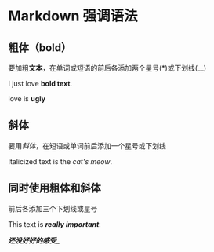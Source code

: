 # Markdown 强调语法

## 粗体（bold）

要加粗**文本**，在单词或短语的前后各添加两个星号(*)或下划线(__)

I just love **bold text**.

love is __ugly__

## 斜体

要用*斜体*，在短语或单词前后添加一个星号或下划线

Italicized text is the  _cat's meow_.

## 同时使用粗体和斜体

前后各添加三个下划线或星号

This text is ***really important***.

___还没好好的感受____





